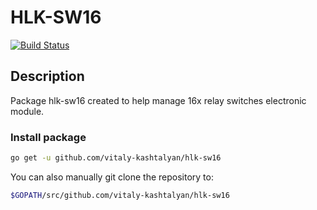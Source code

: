 # HLK-SW16
[![Build Status](https://www.travis-ci.org/vitaly-kashtalyan/hlk-sw16.svg?branch=master)](https://www.travis-ci.org/vitaly-kashtalyan/hlk-sw16)

## Description
Package hlk-sw16 created to help manage 16x relay switches electronic module.

### Install package

``` bash
go get -u github.com/vitaly-kashtalyan/hlk-sw16
```
You can also manually git clone the repository to:
``` bash
$GOPATH/src/github.com/vitaly-kashtalyan/hlk-sw16
```